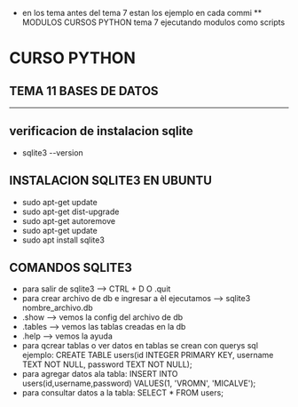 * en los tema antes del tema 7 estan los ejemplo en cada commi
** MODULOS CURSOS PYTHON
tema 7 ejecutando modulos como scripts

# CURSO PYTHON
## TEMA 11 BASES DE DATOS
___
## verificacion de instalacion sqlite
- sqlite3 --version
## INSTALACION SQLITE3 EN UBUNTU
- sudo apt-get update
- sudo apt-get dist-upgrade
- sudo apt-get autoremove
- sudo apt-get update
- sudo apt install sqlite3
## COMANDOS SQLITE3
- para salir de sqlite3 --> CTRL + D O .quit
- para crear archivo de db e ingresar a èl ejecutamos --> sqlite3 nombre_archivo.db
- .show --> vemos la config del archivo de db
- .tables --> vemos las tablas creadas en la db
- .help --> vemos la ayuda
- para qcrear tablas o ver datos en tablas se crean con querys sql ejemplo:
    CREATE TABLE users(id INTEGER PRIMARY KEY, username TEXT NOT NULL, password TEXT NOT NULL);
- para agregar datos ala tabla:
    INSERT INTO users(id,username,password) VALUES(1, 'VROMN', 'MICALVE');
- para consultar datos a la tabla:
    SELECT * FROM users;

